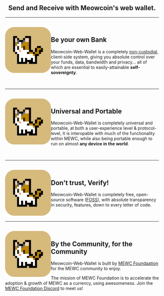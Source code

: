 <h2 align="center">
  Send and Receive with Meowcoin's web wallet.
</h2>


---

<br>

<img align="left" src="assets/276_paperwallet_324x324.png" width="150">


## Be your own Bank

Meowcoin-Web-Wallet is a completely [non-custodial](https://www.bitcoin.com/get-started/custodial-non-custodial-bitcoin-wallets/), client-side system, giving you absolute control over your funds, data, bandwidth and privacy... all of which are essential to easily-attainable **self-sovereignty**.

<br>

---

<br>

<img align="left" src="assets/276_paperwallet_324x324.png" width="150">

## Universal and Portable

Meowcoin-Web-Wallet is completely universal and portable, at both a user-experience level & protocol-level, It is interopable with much of the functionality within MEWC, while also being portable enough to run on almost **any device in the world**.

<br>

---

<br>

<img align="left" src="assets/276_paperwallet_324x324.png" width="150">

## Don't trust, Verify!

Meowcoin-Web-Wallet is completely free, open-source software ([FOSS](https://en.wikipedia.org/wiki/Free_and_open-source_software)), with absolute transparency in security, features, down to every letter of code.

<br>

---

<br>

<img align="left" src="assets/276_paperwallet_324x324.png" width="150">

## By the Community, for the Community

Meowcoin-Web-Wallet is built by [MEWC Foundaation](https://github.com/Meowcoin-Foundation) for the MEWC community to enjoy.

The mission of MEWC Foundation is to accelerate the adoption & growth of MEWC as a currency, using awesomeness. Join the [MEWC Foundation Discord](https://discord.com/invite/meowcoin) to meet us!

